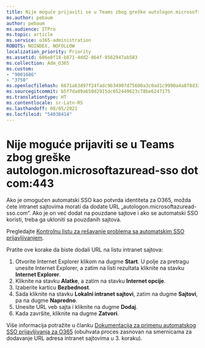 ```yaml
---
title: Nije moguće prijaviti se u Teams zbog greške autologon.microsoftazuread-sso.com:443
ms.author: pebaum
author: pebaum
ms.audience: ITPro
ms.topic: article
ms.service: o365-administration
ROBOTS: NOINDEX, NOFOLLOW
localization_priority: Priority
ms.assetid: 686e8f18-b871-4dd2-864f-8562947ab583
ms.collection: Adm_O365
ms.custom:
- "9001686"
- "3750"
ms.openlocfilehash: 6671a63d97f24fadc9b34907d75600a3c0ad1c9990a4a8f8d32034c11e8a952e
ms.sourcegitcommit: b5f7da89a650d2915dc652449623c78be6247175
ms.translationtype: HT
ms.contentlocale: sr-Latn-RS
ms.lasthandoff: 08/05/2021
ms.locfileid: "54038414"
---
```

# <a name="unable-to-log-into-teams-due-to-error-autologonmicrosoftazuread-sso-dot-com443"></a>Nije moguće prijaviti se u Teams zbog greške autologon.microsoftazuread-sso dot com:443

Ako je omogućen automatski SSO kao potvrda identiteta za O365, možda ćete intranet sajtovima morati da dodate URL „autologon.microsoftazuread-sso.com“.  Ako je on već dodat na pouzdane sajtove i ako se automatski SSO koristi, treba ga ukloniti sa pouzdanih sajtova.

Pregledajte [Kontrolnu listu za rešavanje problema sa automatskim SSO prijavljivanjem](https://docs.microsoft.com/azure/active-directory/hybrid/tshoot-connect-sso#troubleshooting-checklist).

Pratite ove korake da biste dodali URL na listu intranet sajtova:

1. Otvorite Internet Explorer klikom na dugme **Start**. U polje za pretragu unesite Internet Explorer, a zatim na listi rezultata kliknite na stavku **Internet Explorer**.
2. Kliknite na stavku **Alatke**, a zatim na stavku **Internet opcije**.
3. Izaberite karticu **Bezbednost**.
4. Sada kliknite na stavku **Lokalni intranet sajtovi**, zatim na dugme **Sajtovi**, pa na dugme **Napredno**.
5. Unesite URL veb sajta i kliknite na dugme **Dodaj**.
6. Kada završite, kliknite na dugme **Zatvori**.

Više informacija potražite u članku [Dokumentacija za primenu automatskog SSO prijavljivanja za O365](https://docs.microsoft.com/azure/active-directory/hybrid/how-to-connect-sso-quick-start) (obuhvata proces zasnovan na smernicama za dodavanje URL adresa intranet sajtovima u 3. koraku).
